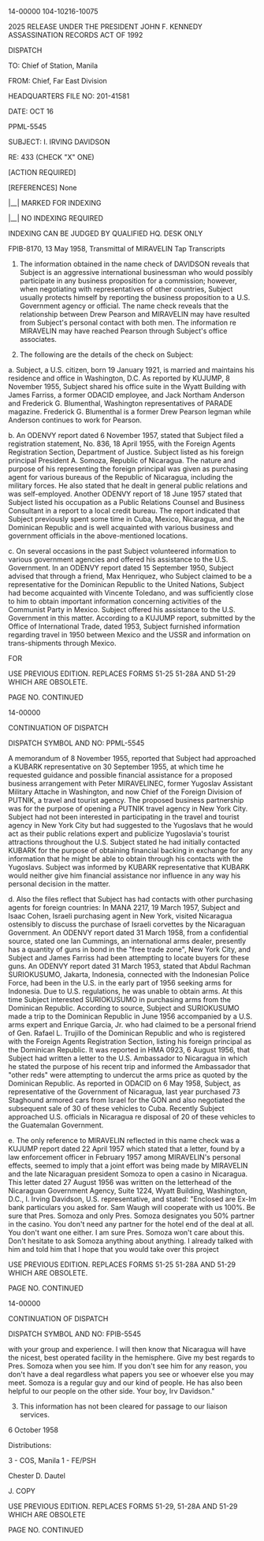 14-00000
104-10216-10075

2025 RELEASE UNDER THE PRESIDENT JOHN F. KENNEDY ASSASSINATION RECORDS ACT OF 1992

DISPATCH

TO: Chief of Station, Manila

FROM: Chief, Far East Division

HEADQUARTERS FILE NO: 201-41581

DATE: OCT 16

PPML-5545

SUBJECT: I. IRVING DAVIDSON

RE: 433 (CHECK "X" ONE)

[ACTION REQUIRED]

[REFERENCES] None

|__| MARKED FOR INDEXING

|__| NO INDEXING REQUIRED

INDEXING CAN BE JUDGED BY QUALIFIED HQ. DESK ONLY

FPIB-8170, 13 May 1958, Transmittal of MIRAVELIN Tap Transcripts

1. The information obtained in the name check of DAVIDSON reveals that Subject is an aggressive international businessman who would possibly participate in any business proposition for a commission; however, when negotiating with representatives of other countries, Subject usually protects himself by reporting the business proposition to a U.S. Government agency or official. The name check reveals that the relationship between Drew Pearson and MIRAVELIN may have resulted from Subject's personal contact with both men. The information re MIRAVELIN may have reached Pearson through Subject's office associates.

2. The following are the details of the check on Subject:

a. Subject, a U.S. citizen, born 19 January 1921, is married and maintains his residence and office in Washington, D.C. As reported by KUJUMP, 8 November 1955, Subject shared his office suite in the Wyatt Building with James Farriss, a former ODACID employee, and Jack Northam Anderson and Frederick G. Blumenthal, Washington representatives of PARADE magazine. Frederick G. Blumenthal is a former Drew Pearson legman while Anderson continues to work for Pearson.

b. An ODENVY report dated 6 November 1957, stated that Subject filed a registration statement, No. 836, 18 April 1955, with the Foreign Agents Registration Section, Department of Justice. Subject listed as his foreign principal President A. Somoza, Republic of Nicaragua. The nature and purpose of his representing the foreign principal was given as purchasing agent for various bureaus of the Republic of Nicaragua, including the military forces. He also stated that he dealt in general public relations and was self-employed. Another ODENVY report of 18 June 1957 stated that Subject listed his occupation as a Public Relations Counsel and Business Consultant in a report to a local credit bureau. The report indicated that Subject previously spent some time in Cuba, Mexico, Nicaragua, and the Dominican Republic and is well acquainted with various business and government officials in the above-mentioned locations.

c. On several occasions in the past Subject volunteered information to various government agencies and offered his assistance to the U.S. Government. In an ODENVY report dated 15 September 1950, Subject advised that through a friend, Max Henriquez, who Subject claimed to be a representative for the Dominican Republic to the United Nations, Subject had become acquainted with Vincente Toledano, and was sufficiently close to him to obtain important information concerning activities of the Communist Party in Mexico. Subject offered his assistance to the U.S. Government in this matter. According to a KUJUMP report, submitted by the Office of International Trade, dated 1953, Subject furnished information regarding travel in 1950 between Mexico and the USSR and information on trans-shipments through Mexico.

FOR

USE PREVIOUS EDITION.
REPLACES FORMS
51-25 51-28A AND 51-29
WHICH ARE OBSOLETE.

PAGE NO.
CONTINUED

14-00000

CONTINUATION OF DISPATCH

DISPATCH SYMBOL AND NO: PPML-5545

A memorandum of 8 November 1955, reported that Subject had approached a KUBARK representative on 30 September 1955, at which time he requested guidance and possible financial assistance for a proposed business arrangement with Peter MIRAVELINEC, former Yugoslav Assistant Military Attache in Washington, and now Chief of the Foreign Division of PUTNIK, a travel and tourist agency. The proposed business partnership was for the purpose of opening a PUTNIK travel agency in New York City. Subject had not been interested in participating in the travel and tourist agency in New York City but had suggested to the Yugoslavs that he would act as their public relations expert and publicize Yugoslavia's tourist attractions throughout the U.S. Subject stated he had initially contacted KUBARK for the purpose of obtaining financial backing in exchange for any information that he might be able to obtain through his contacts with the Yugoslavs. Subject was informed by KUBARK representative that KUBARK would neither give him financial assistance nor influence in any way his personal decision in the matter.

d. Also the files reflect that Subject has had contacts with other purchasing agents for foreign countries: In MANA 2217, 19 March 1957, Subject and Isaac Cohen, Israeli purchasing agent in New York, visited Nicaragua ostensibly to discuss the purchase of Israeli corvettes by the Nicaraguan Government. An ODENVY report dated 31 March 1958, from a confidential source, stated one Ian Cummings, an international arms dealer, presently has a quantity of guns in bond in the "free trade zone", New York City, and Subject and James Farriss had been attempting to locate buyers for these guns. An ODENVY report dated 31 March 1953, stated that Abdul Rachman SURIOKUSUMO, Jakarta, Indonesia, connected with the Indonesian Police Force, had been in the U.S. in the early part of 1956 seeking arms for Indonesia. Due to U.S. regulations, he was unable to obtain arms. At this time Subject interested SURIOKUSUMO in purchasing arms from the Dominican Republic. According to source, Subject and SURIOKUSUMO made a trip to the Dominican Republic in June 1956 accompanied by a U.S. arms expert and Enrique Garcia, Jr. who had claimed to be a personal friend of Gen. Rafael L. Trujillo of the Dominican Republic and who is registered with the Foreign Agents Registration Section, listing his foreign principal as the Dominican Republic. It was reported in HMA 0923, 6 August 1956, that Subject had written a letter to the U.S. Ambassador to Nicaragua in which he stated the purpose of his recent trip and informed the Ambassador that "other reds" were attempting to undercut the arms price as quoted by the Dominican Republic. As reported in ODACID on 6 May 1958, Subject, as representative of the Government of Nicaragua, last year purchased 73 Staghound armored cars from Israel for the GON and also negotiated the subsequent sale of 30 of these vehicles to Cuba. Recently Subject approached U.S. officials in Nicaragua re disposal of 20 of these vehicles to the Guatemalan Government.

e. The only reference to MIRAVELIN reflected in this name check was a KUJUMP report dated 22 April 1957 which stated that a letter, found by a law enforcement officer in February 1957 among MIRAVELIN's personal effects, seemed to imply that a joint effort was being made by MIRAVELIN and the late Nicaraguan president Somoza to open a casino in Nicaragua. This letter dated 27 August 1956 was written on the letterhead of the Nicaraguan Government Agency, Suite 1224, Wyatt Building, Washington, D.C., I. Irving Davidson, U.S. representative, and stated: "Enclosed are Ex-Im bank particulars you asked for. Sam Waugh will cooperate with us 100%. Be sure that Pres. Somoza and only Pres. Somoza designates you 50% partner in the casino. You don't need any partner for the hotel end of the deal at all. You don't want one either. I am sure Pres. Somoza won't care about this. Don't hesitate to ask Somoza anything about anything. I already talked with him and told him that I hope that you would take over this project

USE PREVIOUS EDITION.
REPLACES FORMS
51-25 51-28A AND 51-29
WHICH ARE OBSOLETE.

PAGE NO.
CONTINUED

14-00000

CONTINUATION OF DISPATCH

DISPATCH SYMBOL AND NO: FPIB-5545

with your group and experience. I will then know that Nicaragua will have the nicest, best operated facility in the hemisphere. Give my best regards to Pres. Somoza when you see him. If you don't see him for any reason, you don't have a deal regardless what papers you see or whoever else you may meet. Somoza is a regular guy and our kind of people. He has also been helpful to our people on the other side. Your boy, Irv Davidson."

3. This information has not been cleared for passage to our liaison services.

6 October 1958

Distributions:

3 - COS, Manila
1 - FE/PSH

Chester D. Dautel

J. COPY

USE PREVIOUS EDITION.
REPLACES FORMS
51-29, 51-28A AND 51-29
WHICH ARE OBSOLETE

PAGE NO.
CONTINUED
